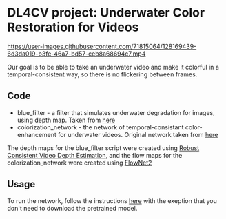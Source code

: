 


# DL4CV project: Underwater Color Restoration for Videos

https://user-images.githubusercontent.com/71815064/128169439-6d3da019-b3fe-46a7-bd57-ceb8a68694c7.mp4

Our goal is to be able to take an underwater video and make it colorful in a temporal-consistent way, so there is no flickering between frames. 

## Code
- blue_filter - a filter that simulates underwater degradation for images, using depth map. Taken from [here](https://li-chongyi.github.io/proj_underwater_image_synthesis.html)
- colorization_network - the network of temporal-consistant color-enhancement for underwater videos. Original network taken from [here](https://github.com/zhangmozhe/Deep-Exemplar-based-Video-Colorization)

The depth maps for the blue_filter script were created using [Robust Consistent Video Depth Estimation](https://robust-cvd.github.io/), and the flow maps for the colorization_network were created using [FlowNet2](https://github.com/NVIDIA/flownet2-pytorch)

## Usage

To run the network, follow the instructions [here](https://github.com/zhangmozhe/Deep-Exemplar-based-Video-Colorization) with the exeption that
you don't need to download the pretrained model.
